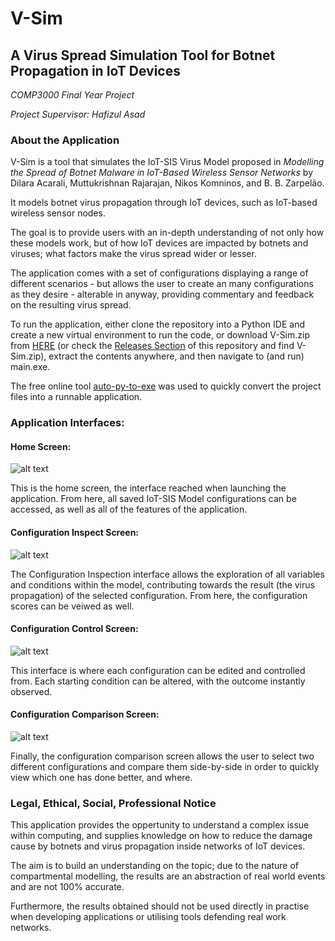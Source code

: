 # V-Sim 
## A Virus Spread Simulation Tool for Botnet Propagation in IoT Devices

*COMP3000 Final Year Project*

*Project Supervisor: Hafizul Asad*

### About the Application

V-Sim is a tool that simulates the IoT-SIS Virus Model proposed in *Modelling the Spread of Botnet Malware in IoT-Based Wireless Sensor Networks* by Dilara Acarali, Muttukrishnan Rajarajan, Nikos Komninos, and B. B. Zarpelão.

It models botnet virus propagation through IoT devices, such as IoT-based wireless sensor nodes.

The goal is to provide users with an in-depth understanding of not only how these models work, but of how IoT devices are impacted by botnets and viruses; what factors make the virus spread wider or lesser.

The application comes with a set of configurations displaying a range of different scenarios - but allows the user to create an many configurations as they desire - alterable in anyway, providing commentary and feedback on the resulting virus spread.

To run the application, either clone the repository into a Python IDE and create a new virtual environment to run the code, or download V-Sim.zip from <a id="raw-url" href="https://github.com/FinlayWilliams/V-Sim/releases/download/FinalRelease/V-Sim.zip">HERE</a> (or check the <a id="raw-url" href="https://github.com/FinlayWilliams/IoT_SIS_Sim/releases">Releases Section</a> of this repository and find V-Sim.zip), extract the contents anywhere, and then navigate to (and run) main.exe.

The free online tool <a id ="raw-url" href="https://pypi.org/project/auto-py-to-exe/">auto-py-to-exe</a> was used to quickly convert the project files into a runnable application. 

### Application Interfaces:

#### Home Screen:
![alt text](https://i.gyazo.com/7e4f2f6954523219aaf98c7fa2b9ec3b.png "Application Home Screen")

This is the home screen, the interface reached when launching the application. From here, all saved IoT-SIS Model configurations can be accessed, as well as all of the features of the application.

#### Configuration Inspect Screen:
![alt text](https://i.gyazo.com/eabae6418496adb92b8d9e98297d35de.png "Application Configuration Inspect Screen")

The Configuration Inspection interface allows the exploration of all variables and conditions within the model, contributing towards the result (the virus propagation) of the selected configuration. From here, the configuration scores can be veiwed as well.

#### Configuration Control Screen:
![alt text](https://i.gyazo.com/13e1bcfd520b96a0df793b2384333a08.png "Application Configuration Inspect Screen")

This interface is where each configuration can be edited and controlled from. Each starting condition can be altered, with the outcome instantly observed. 

#### Configuration Comparison Screen:
![alt text](https://i.gyazo.com/eb6d82d1068d56d005b947c466d4f2d6.png "Application Configuration Inspect Screen")

Finally, the configuration comparison screen allows the user to select two different configurations and compare them side-by-side in order to quickly view which one has done better, and where.


### Legal, Ethical, Social, Professional Notice

This application provides the oppertunity to understand a complex issue within computing, and supplies knowledge on how to reduce the damage cause by botnets and virus propagation inside networks of IoT devices. 

The aim is to build an understanding on the topic; due to the nature of compartmental modelling, the results are an abstraction of real world events and are not 100% accurate. 

Furthermore, the results obtained should not be used directly in practise when developing applications or utilising tools defending real work networks.
